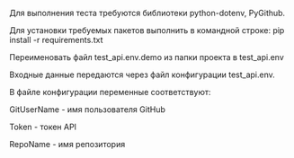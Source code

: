 Для выполнения теста требуются библиотеки python-dotenv, PyGithub.

Для установки требуемых пакетов выполнить в командной строке:
pip install -r requirements.txt

Переименовать файл test_api.env.demo из папки проекта в test_api.env

Входные данные передаются через файл конфигурации test_api.env.

В файле конфигурации переменные соответствуют:

GitUserName - имя пользователя GitHub

Token - токен API

RepoName - имя репозитория
